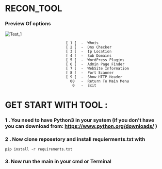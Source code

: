 # RECON_TOOL

### Preview Of options

![Test_1](https://github.com/alunkom/RECON_TOOL/assets/116014609/23c7bf27-6a75-4805-a4b5-ff8f3ba2a020)

                                [ 1 ]  -  Whois
                                [ 2 ]  -  Dns Checker
                                [ 3 ]  -  Ip Location
                                [ 4 ]  -  Sub Domains
                                [ 5 ]  -  WordPress Plugins
                                [ 6 ]  -  Admin Page Finder
                                [ 7 ]  -  WebSite Information
                                [ 8 ]  -  Port Scanner
                                [ 9 ]  -  Show HTTP Header  
                                  00   -  Return To Main Menu     
                                   0   -  Exit
                             

  # GET START WITH TOOL :
   ###  1 . You need to have Python3 in your system (if you don't have you can download from: https://www.python.org/downloads/ )
   ###  2 . Now clone reposetory and install requierments.txt with
    pip install -r requirements.txt
   ###  3. Now run the main in your cmd or Terminal
